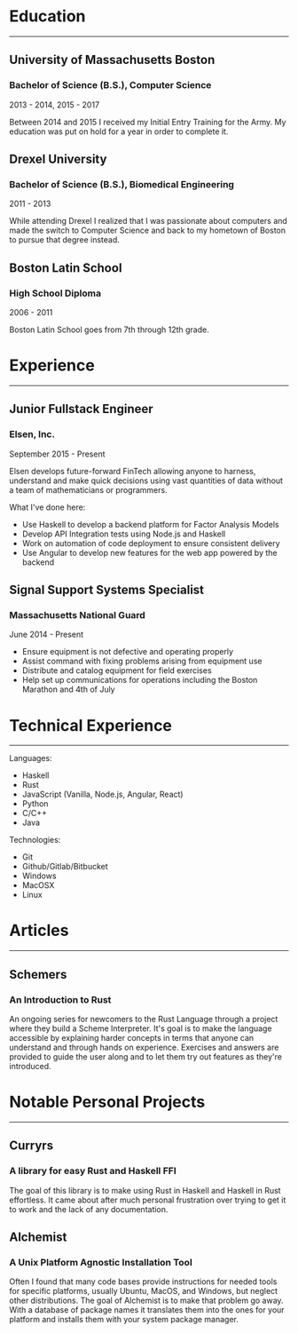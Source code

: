 # Education
----------------------
## University of Massachusetts Boston
### Bachelor of Science (B.S.), Computer Science
2013 - 2014, 2015 - 2017

Between 2014 and 2015 I received my Initial Entry
Training for the Army. My education was put
on hold for a year in order to complete it.

## Drexel University
### Bachelor of Science (B.S.), Biomedical Engineering
2011 - 2013

While attending Drexel I realized that I was passionate
about computers and made the switch to Computer Science
and back to my hometown of Boston to pursue that degree
instead.

## Boston Latin School
### High School Diploma
2006 - 2011

Boston Latin School goes from 7th through 12th grade.

# Experience
----------------------
## Junior Fullstack Engineer
### Elsen, Inc.
September 2015 - Present

Elsen develops future-forward FinTech allowing anyone to harness, understand
and make quick decisions using vast quantities of data without a team
of mathematicians or programmers.

What I've done here:
- Use Haskell to develop a backend platform for Factor Analysis Models
- Develop API Integration tests using Node.js and Haskell
- Work on automation of code deployment to ensure consistent delivery
- Use Angular to develop new features for the web app powered by the backend

## Signal Support Systems Specialist
### Massachusetts National Guard
June 2014 - Present

- Ensure equipment is not defective and operating properly
- Assist command with fixing problems arising from equipment use
- Distribute and catalog equipment for field exercises
- Help set up communications for operations including the Boston Marathon and 4th of July

# Technical Experience
----------------------
Languages:

- Haskell
- Rust
- JavaScript (Vanilla, Node.js, Angular, React)
- Python
- C/C++
- Java

Technologies:

- Git
- Github/Gitlab/Bitbucket
- Windows
- MacOSX
- Linux

# Articles
----------------------
## Schemers
### An Introduction to Rust
An ongoing series for newcomers to the Rust Language through
a project where they build a Scheme Interpreter. It's goal is to make
the language accessible by explaining harder concepts in terms that
anyone can understand and through hands on experience. Exercises and
answers are provided to guide the user along and to let them try out
features as they're introduced.

# Notable Personal Projects
----------------------
## Curryrs
### A library for easy Rust and Haskell FFI
The goal of this library is to make using Rust in Haskell and Haskell in
Rust effortless. It came about after much personal frustration over trying to
get it to work and the lack of any documentation.

## Alchemist
### A Unix Platform Agnostic Installation Tool
Often I found that many code bases provide instructions for needed
tools for specific platforms, usually Ubuntu, MacOS, and Windows, but
neglect other distributions. The goal of Alchemist is to make that
problem go away. With a database of package names it translates them
into the ones for your platform and installs them with your system
package manager.
